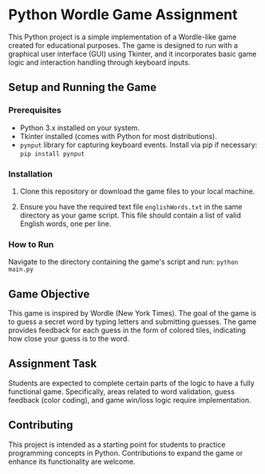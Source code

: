 # Python Wordle Game Assignment

This Python project is a simple implementation of a Wordle-like game created for educational purposes. The game is designed to run with a graphical user interface (GUI) using Tkinter, and it incorporates basic game logic and interaction handling through keyboard inputs.

## Setup and Running the Game

### Prerequisites

- Python 3.x installed on your system.
- Tkinter installed (comes with Python for most distributions).
- `pynput` library for capturing keyboard events. Install via pip if necessary:
`pip install pynput`

### Installation

1. Clone this repository or download the game files to your local machine.

2. Ensure you have the required text file `englishWords.txt` in the same directory as your game script. This file should contain a list of valid English words, one per line.

### How to Run

Navigate to the directory containing the game's script and run:
`python main.py`

## Game Objective

This game is inspired by Wordle (New York Times). The goal of the game is to guess a secret word by typing letters and submitting guesses. The game provides feedback for each guess in the form of colored tiles, indicating how close your guess is to the word.

## Assignment Task

Students are expected to complete certain parts of the logic to have a fully functional game. Specifically, areas related to word validation, guess feedback (color coding), and game win/loss logic require implementation.

## Contributing

This project is intended as a starting point for students to practice programming concepts in Python. Contributions to expand the game or enhance its functionality are welcome.





